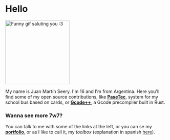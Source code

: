 # Hello

<img src="https://juanm04.com/api/get-gif" alt="Funny gif saluting you :3" height="200" />

My name is Juan Martín Seery. I'm <!-- AGE:START -->16<!-- AGE:END --> and I'm from Argentina.
Here you'll find some of my open source contributions, like **[PaseTec](https://github.com/JuanM04/pasetec)**, system for my school bus based on cards,
or **[Gcode++](https://github.com/JuanM04/JuanM04)**, a Gcode precompiler built in Rust.

### Wanna see more 7w7?

You can talk to me with some of the links at the left, or you can se my **[portfolio](https://juanm04.com)**,
or as I like to call it, my _toolbox_ (explanation in spanish [here](https://juanm04.com/docs/pseudo-blog/herramientas-hacker)).
